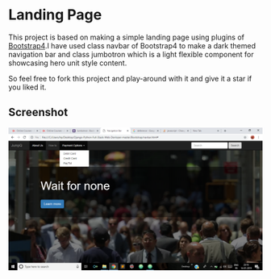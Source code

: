 # Landing Page

This project is based on making a simple landing page using plugins of [Bootstrap4](https://getbootstrap.com/).I have used class navbar of Bootstrap4 to make a dark themed
navigation bar and class jumbotron which is a light flexible component for showcasing hero unit style content.

So feel free to fork this project and play-around with it and give it a star if you liked it.

## Screenshot

![alt text](https://github.com/PrathamDogra/Landing-Page/blob/master/Screenshot.png)
